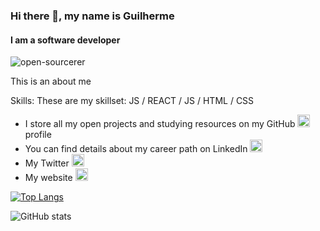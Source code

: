 ### Hi there 👋, my name is Guilherme
#### I am a software developer

![open-sourcerer](https://user-images.githubusercontent.com/24235344/95035558-d0efb500-069b-11eb-8ac0-f2669ecbe599.png)

This is an about me

Skills: These are my skillset: JS / REACT / JS / HTML / CSS


* I store all my open projects and studying resources on my GitHub [<img src='https://cdn.jsdelivr.net/npm/simple-icons@3.0.1/icons/github.svg' alt='github' height='20'>](https://github.com/vibraniumdev) profile
* You can find details about my career path on LinkedIn [<img src='https://cdn.jsdelivr.net/npm/simple-icons@3.0.1/icons/linkedin.svg' alt='linkedin' height='20'>](https://www.linkedin.com/in/vibraniumdev/)  
* My Twitter [<img src='https://cdn.jsdelivr.net/npm/simple-icons@3.0.1/icons/twitter.svg' alt='twitter' height='20'>](https://twitter.com/vibraniumpower)
* My website [<img src='https://cdn.jsdelivr.net/npm/simple-icons@3.0.1/icons/icloud.svg' alt='website' height='20'>](vibranium.dev)  

[![Top Langs](https://github-readme-stats.vercel.app/api/top-langs/?username=vibraniumdev)](https://github.com/anuraghazra/github-readme-stats) 

![GitHub stats](https://github-readme-stats.vercel.app/api?username=vibraniumdev&show_icons=true)